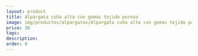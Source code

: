 ```yaml
---
layout: product
title: Alpargata cuña alta con gomas tejido poroso 
image: img/productos/alpargatas/Alpargata cuña alta con gomas tejido poroso =38.webp
price: 38
tags: 
description: 
order: 0
---
```

